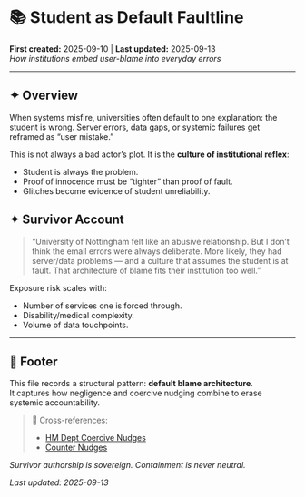 # 📚 Student as Default Faultline
**First created:** 2025-09-10 | **Last updated:** 2025-09-13  
*How institutions embed user-blame into everyday errors*

---

## ✦ Overview  
When systems misfire, universities often default to one explanation: the student is wrong. Server errors, data gaps, or systemic failures get reframed as “user mistake.”  

This is not always a bad actor’s plot. It is the **culture of institutional reflex**:  
- Student is always the problem.  
- Proof of innocence must be “tighter” than proof of fault.  
- Glitches become evidence of student unreliability.  

## ✦ Survivor Account  
> “University of Nottingham felt like an abusive relationship. But I don’t think the email errors were always deliberate. More likely, they had server/data problems — and a culture that assumes the student is at fault. That architecture of blame fits their institution too well.”  

Exposure risk scales with:  
- Number of services one is forced through.  
- Disability/medical complexity.  
- Volume of data touchpoints.  

---

## 🏮 Footer  

This file records a structural pattern: **default blame architecture**.  
It captures how negligence and coercive nudging combine to erase systemic accountability.  

> 📡 Cross-references:  
> - [HM Dept Coercive Nudges](../../Disruption_Kit/Big_Picture_Protocols/🧠_HM_Dept_Coercive_Nudges/)  
> - [Counter Nudges](../../Disruption_Kit/Containment_Scripts/Counter_Nudges/)  

*Survivor authorship is sovereign. Containment is never neutral.*  

_Last updated: 2025-09-13_

